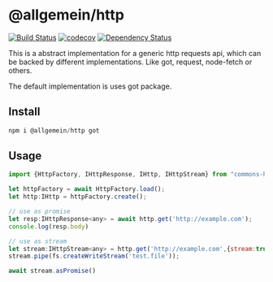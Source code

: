 
# @allgemein/http

[![Build Status](https://travis-ci.com/allgemein-node/http.svg?branch=master)](https://travis-ci.com/allgemein-node/http)
[![codecov](https://codecov.io/gh/allgemein-node/http/branch/master/graph/badge.svg)](https://codecov.io/gh/allgemein-node/http)
[![Dependency Status](https://david-dm.org/allgemein-node/http.svg)](https://david-dm.org/allgemein-node/http)

This is a abstract implementation for a generic http requests api, which can
be backed by different implementations. Like got, request, node-fetch or others.

The default implementation is uses got package. 

## Install

```js
npm i @allgemein/http got
```

## Usage

```js
import {HttpFactory, IHttpResponse, IHttp, IHttpStream} from "commons-http";

let httpFactory = await HttpFactory.load();
let http:IHttp = httpFactory.create();

// use as promise
let resp:IHttpResponse<any> = await http.get('http://example.com');
console.log(resp.body)

// use as stream
let stream:IHttpStream<any> = http.get('http://example.com',{stream:true});
stream.pipe(fs.createWriteStream('test.file'));

await stream.asPromise()
``` 
